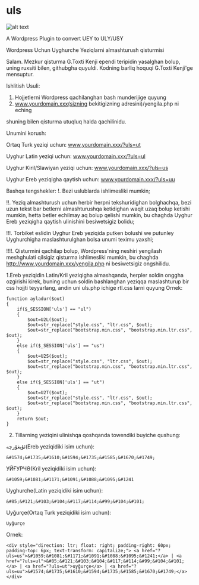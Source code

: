 # uls

![alt text](https://github.com/uyghurbeg/uls/blob/master/demo.png)

A Wordpress Plugin to convert UEY to ULY/USY

Wordpress Uchun Uyghurche Yeziqlarni almashturush qisturmisi


Salam. Mezkur qisturma G.Toxti Kenji ependi teripidin yasalghan bolup, uning ruxsiti bilen, githubgha quyuldi. Kodning barliq hoquqi G.Toxti Kenji'ge mensuptur.

Ishlitish Usuli:
1. Hojjetlerni Wordpress qachilanghan bash munderijige quyung
2. www.yourdomain.xxx(sizning bekitigizning adresini)/yengila.php ni eching

shuning bilen qisturma utuqluq halda qachilinidu.

Unumini korush:

Ortaq Turk yeziqi uchun:
www.yourdomain.xxx/?uls=ut

Uyghur Latin yeziqi uchun:
www.yourdomain.xxx/?uls=ul

Uyghur Kiril/Slawiyan yeziqi uchun:
www.yourdomain.xxx/?uls=us

Uyghur Ereb yeziqigha qaytish uchun:
www.yourdomain.xxx/?uls=uu

Bashqa tengshekler:
!. Bezi uslublarda ishlimesliki mumkin;

!!. Yeziq almashturush uchun herbir herpni tekshuridighan bolghachqa, bezi uzun tekst bar betlerni almashturushqa ketidighan waqit uzaq bolup ketishi mumkin, hetta betler echilmay aq bolup qelishi mumkin, bu chaghda Uyghur Ereb yeziqigha qaytish ulinishini besiwetsigiz bolidu;

!!!. Torbiket eslidin Uyghur Ereb yeziqida putken bolushi we putunley Uyghurchigha maslashturulghan bolsa unumi teximu yaxshi;

!!!!. Qisturmini qachilap bolup, Wordpress'ning neshiri yengilash meshghulati qilsigiz qisturma ishlimesliki mumkin, bu chaghda http://www.yourdomain.xxx/yengila.php ni besiwetsigiz ongshilidu.


1.Ereb yeziqidin Latin/Kril yeziqigha almashqanda, herpler soldin onggha ozgirishi kirek, buning uchun soldin bashlanghan yeziqqa maslashturup bir css hojjti teyyarlang, andin uni uls.php ichige rtl.css larni quyung
Ornek:
```
function ayladur($out)
{
    if($_SESSION['uls'] == "ul")
    {
		$out=U2L($out);
		$out=str_replace("style.css", "ltr.css", $out);
		$out=str_replace("bootstrap.min.css", "bootstrap.min.ltr.css", $out);
    }
    else if($_SESSION['uls'] == "us")
    {
		$out=U2S($out);
		$out=str_replace("style.css", "ltr.css", $out);
		$out=str_replace("bootstrap.min.css", "bootstrap.min.ltr.css", $out);
    }
    else if($_SESSION['uls'] == "ut")
    {
		$out=U2T($out);
		$out=str_replace("style.css", "ltr.css", $out);
		$out=str_replace("bootstrap.min.css", "bootstrap.min.ltr.css", $out);
    }
    return $out;
}
```
2. Tillarning yeziqini ulinishqa qoshqanda towendiki buyiche qushung:

ئۇيغۇرچە(Ereb yeziqidiki isim uchun):
```
&#1574;&#1735;&#1610;&#1594;&#1735;&#1585;&#1670;&#1749;
```
УЙҒУРЧӘ(Kril yeziqidiki isim uchun):
```
&#1059;&#1081;&#1171;&#1091;&#1088;&#1095;&#1241
```
Uyghurche(Latin yeziqidiki isim uchun):
```
&#85;&#121;&#103;&#104;&#117;&#114;&#99;&#104;&#101;
```
Uyğurçe(Ortaq Turk yeziqidiki isim uchun):
```
Uyğurçe
```

Ornek:
```
<div style="direction: ltr; float: right; padding-right: 60px; padding-top: 6px; text-transform: capitalize;"> <a href="?uls=us">&#1059;&#1081;&#1171;&#1091;&#1088;&#1095;&#1241;</a> | <a href="?uls=ul">&#85;&#121;&#103;&#104;&#117;&#114;&#99;&#104;&#101;</a> | <a href="?uls=ut">uyğurçe</a> | <a href="?uls=uu">&#1574;&#1735;&#1610;&#1594;&#1735;&#1585;&#1670;&#1749;</a> </div>
```
